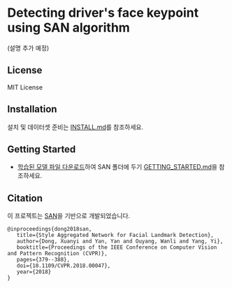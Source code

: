 # Detecting driver's face keypoint using SAN algorithm
(설명 추가 예정)

## License
MIT License

## Installation
설치 및 데이터셋 준비는 [INSTALL.md](./docs/INSTALL.md)를 참조하세요.

## Getting Started
* [학습된 모델 파일 다운로드](https://drive.google.com/file/d/1MA5EMKPv8Fh9yBsyT5BMU7nKS0T1bHUD/view?usp=sharing)하여 SAN 폴더에 두기
[GETTING_STARTED.md](./docs/GETTING_STARTED.md)을 참조하세요. 

## Citation
이 프로젝트는 [SAN](https://github.com/D-X-Y/landmark-detection/tree/master/SAN)을 기반으로 개발되었습니다.
```
@inproceedings{dong2018san,
   title={Style Aggregated Network for Facial Landmark Detection},
   author={Dong, Xuanyi and Yan, Yan and Ouyang, Wanli and Yang, Yi},
   booktitle={Proceedings of the IEEE Conference on Computer Vision and Pattern Recognition (CVPR)},
   pages={379--388},
   doi={10.1109/CVPR.2018.00047},
   year={2018}
}
```
